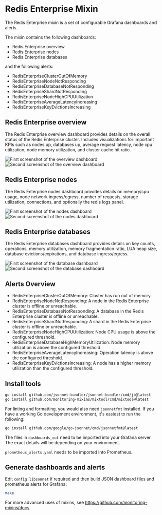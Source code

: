 # Redis Enterprise Mixin

The Redis Enterprise mixin is a set of configurable Grafana dashboards and alerts.

The mixin contains the following dashboards:

- Redis Enterprise overview
- Redis Enterprise nodes
- Redis Enterprise databases

and the following alerts:

- RedisEnterpriseClusterOutOfMemory
- RedisEnterpriseNodeNotResponding
- RedisEnterpriseDatabaseNotResponding
- RedisEnterpriseShardNotResponding
- RedisEnterpriseNodeHighCPUUtilization
- RedisEnterpriseAverageLatencyIncreasing
- RedisEnterpriseKeyEvictionsIncreasing

## Redis Enterprise overview

The Redis Enterprise overview dashboard provides details on the overall status of the Redis Enterprise cluster. Includes visualizations for important KPIs such as nodes up, databases up, average request latency, node cpu utilization, node memory utilization, and cluster cache hit ratio.

![First screenshot of the overview dashboard](https://storage.googleapis.com/grafanalabs-integration-assets/redis-enterprise/screenshots/overview_1.png)
![Second screenshot of the overview dashboard](https://storage.googleapis.com/grafanalabs-integration-assets/redis-enterprise/screenshots/overview_2.png)

## Redis Enterprise nodes

The Redis Enterprise nodes dashboard provides details on memory/cpu usage, node network ingress/egress, number of requests, storage utilization, connections, and optionally the redis logs panel.

![First screenshot of the nodes dashboard](https://storage.googleapis.com/grafanalabs-integration-assets/redis-enterprise/screenshots/nodes_1.png)
![Second screenshot of the nodes dashboard](https://storage.googleapis.com/grafanalabs-integration-assets/redis-enterprise/screenshots/nodes_2.png)

## Redis Enterprise databases

The Redis Enterprise databases dashboard provides details on key counts, operations, memory utilization, memory fragmentation ratio, LUA heap size, database evictions/expirations, and database ingress/egress.

![First screenshot of the database dashboard](https://storage.googleapis.com/grafanalabs-integration-assets/redis-enterprise/screenshots/database_1.png)
![Second screenshot of the database dashboard](https://storage.googleapis.com/grafanalabs-integration-assets/redis-enterprise/screenshots/database_2.png)

## Alerts Overview

- RedisEnterpriseClusterOutOfMemory: Cluster has run out of memory.
- RedisEnterpriseNodeNotResponding: A node in the Redis Enterprise cluster is offline or unreachable.
- RedisEnterpriseDatabaseNotResponding: A database in the Redis Enterprise cluster is offline or unreachable.
- RedisEnterpriseShardNotResponding: A shard in the Redis Enterprise cluster is offline or unreachable.
- RedisEnterpriseNodeHighCPUUtilization: Node CPU usage is above the configured threshold.
- RedisEnterpriseDatabaseHighMemoryUtilization: Node memory utilization is above the configured threshold.
- RedisEnterpriseAverageLatencyIncreasing: Operation latency is above the configured threshold.
- RedisEnterpriseKeyEvictionsIncreasing: A node has a higher memory utilization than the configured threshold.

## Install tools

```bash
go install github.com/jsonnet-bundler/jsonnet-bundler/cmd/jb@latest
go install github.com/monitoring-mixins/mixtool/cmd/mixtool@latest
```

For linting and formatting, you would also need `jsonnetfmt` installed. If you
have a working Go development environment, it's easiest to run the following:

```bash
go install github.com/google/go-jsonnet/cmd/jsonnetfmt@latest
```

The files in `dashboards_out` need to be imported
into your Grafana server. The exact details will be depending on your environment.

`prometheus_alerts.yaml` needs to be imported into Prometheus.

## Generate dashboards and alerts

Edit `config.libsonnet` if required and then build JSON dashboard files and prometheus alerts for Grafana:

```bash
make
```

For more advanced uses of mixins, see
https://github.com/monitoring-mixins/docs.

